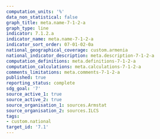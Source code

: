 ```yaml
---
computation_units: '%'
data_non_statistical: false
graph_title: meta.name-7-1-2-a
graph_type: line
indicator: 7.1.2.a
indicator_name: meta.name-7-1-2-a
indicator_sort_order: 07-01-02-0a
national_geographical_coverage: custom.armenia
national_indicator_description: meta.description-7-1-2-a
computation_definitions: meta.definitions-7-1-2-a
computation_calculations: meta.calculations-7-1-2-a
comments_limitations: meta.comments-7-1-2-a
published: true
reporting_status: complete
sdg_goal: '7'
source_active_1: true
source_active_2: true
source_organisation_1: sources.Armstat
source_organisation_2: sources.ILCS
tags:
- custom.national
target_id: '7.1'
---
```

